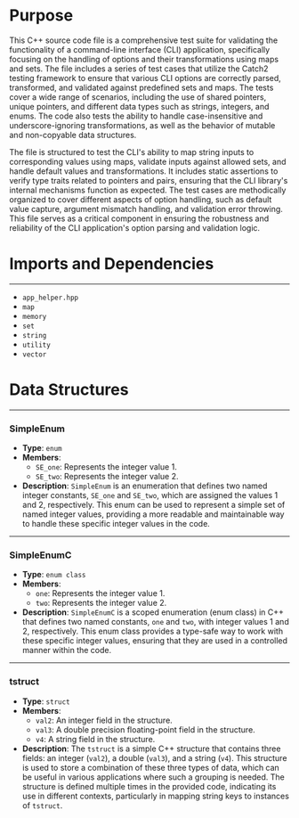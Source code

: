# Purpose
This C++ source code file is a comprehensive test suite for validating the functionality of a command-line interface (CLI) application, specifically focusing on the handling of options and their transformations using maps and sets. The file includes a series of test cases that utilize the Catch2 testing framework to ensure that various CLI options are correctly parsed, transformed, and validated against predefined sets and maps. The tests cover a wide range of scenarios, including the use of shared pointers, unique pointers, and different data types such as strings, integers, and enums. The code also tests the ability to handle case-insensitive and underscore-ignoring transformations, as well as the behavior of mutable and non-copyable data structures.

The file is structured to test the CLI's ability to map string inputs to corresponding values using maps, validate inputs against allowed sets, and handle default values and transformations. It includes static assertions to verify type traits related to pointers and pairs, ensuring that the CLI library's internal mechanisms function as expected. The test cases are methodically organized to cover different aspects of option handling, such as default value capture, argument mismatch handling, and validation error throwing. This file serves as a critical component in ensuring the robustness and reliability of the CLI application's option parsing and validation logic.
# Imports and Dependencies

---
- `app_helper.hpp`
- `map`
- `memory`
- `set`
- `string`
- `utility`
- `vector`


# Data Structures

---
### SimpleEnum<!-- {{#data_structure:SimpleEnum}} -->
- **Type**: `enum`
- **Members**:
    - `SE_one`: Represents the integer value 1.
    - `SE_two`: Represents the integer value 2.
- **Description**: `SimpleEnum` is an enumeration that defines two named integer constants, `SE_one` and `SE_two`, which are assigned the values 1 and 2, respectively. This enum can be used to represent a simple set of named integer values, providing a more readable and maintainable way to handle these specific integer values in the code.


---
### SimpleEnumC<!-- {{#data_structure:SimpleEnumC}} -->
- **Type**: `enum class`
- **Members**:
    - `one`: Represents the integer value 1.
    - `two`: Represents the integer value 2.
- **Description**: `SimpleEnumC` is a scoped enumeration (enum class) in C++ that defines two named constants, `one` and `two`, with integer values 1 and 2, respectively. This enum class provides a type-safe way to work with these specific integer values, ensuring that they are used in a controlled manner within the code.


---
### tstruct<!-- {{#data_structure:tstruct}} -->
- **Type**: `struct`
- **Members**:
    - `val2`: An integer field in the structure.
    - `val3`: A double precision floating-point field in the structure.
    - `v4`: A string field in the structure.
- **Description**: The `tstruct` is a simple C++ structure that contains three fields: an integer (`val2`), a double (`val3`), and a string (`v4`). This structure is used to store a combination of these three types of data, which can be useful in various applications where such a grouping is needed. The structure is defined multiple times in the provided code, indicating its use in different contexts, particularly in mapping string keys to instances of `tstruct`.


